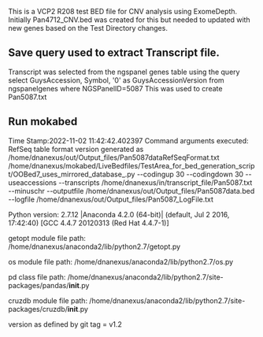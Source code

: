 This is a VCP2 R208 test BED file for CNV analysis using ExomeDepth.
Initially Pan4712_CNV.bed was created for this but needed to updated with new genes based on the Test Directory changes.

## Save query used to extract Transcript file.
Transcript was selected from the ngspanel genes table using the query select GuysAccession, Symbol, '0' as GuysAccessionVersion from ngspanelgenes where NGSPanelID=5087 This was used to create Pan5087.txt

## Run mokabed
Time Stamp:2022-11-02 11:42:42.402397
Command arguments executed:
RefSeq table format version generated as /home/dnanexus/out/Output_files/Pan5087dataRefSeqFormat.txt
/home/dnanexus/mokabed/LiveBedfiles/TestArea_for_bed_generation_script/OOBed7_uses_mirrored_database_.py --codingup 30 --codingdown 30 --useaccessions --transcripts /home/dnanexus/in/transcript_file/Pan5087.txt --minuschr --outputfile /home/dnanexus/out/Output_files/Pan5087data.bed --logfile /home/dnanexus/out/Output_files/Pan5087_LogFile.txt 

 Python version: 2.7.12 |Anaconda 4.2.0 (64-bit)| (default, Jul  2 2016, 17:42:40) 
[GCC 4.4.7 20120313 (Red Hat 4.4.7-1)]

 getopt module file path: /home/dnanexus/anaconda2/lib/python2.7/getopt.py

 os module file path: /home/dnanexus/anaconda2/lib/python2.7/os.py

 pd class file path: /home/dnanexus/anaconda2/lib/python2.7/site-packages/pandas/__init__.py

 cruzdb module file path: /home/dnanexus/anaconda2/lib/python2.7/site-packages/cruzdb/__init__.py

version as defined by git tag = v1.2
